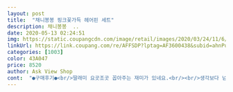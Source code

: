 ```yaml
---
layout: post 
title:  "채니봉봉 핑크꽃가득 헤어핀 세트" 
description: 채니봉봉  ..
date: 2020-05-13 02:24:51 
img: https://static.coupangcdn.com/image/retail/images/2020/03/24/11/6/970b41f1-a56a-4281-a3f2-a664e1ab2b2e.jpg 
linkUrl: https://link.coupang.com/re/AFFSDP?lptag=AF3600438&subid=ahnPublicAsk&pageKey=1383517639&itemId=2418149025&vendorItemId=70412370315&traceid=V0-113-485fb3c5a21615ac 
categories: [1003] 
color: 43A047 
price: 8520 
author: Ask View Shop 
cont:  "●구매후기●<br/>딸래미 요곳조곳 꼽아주는 재미가 있네요.<br/><br/>생각보다 넘 귀여워요.<br/><br/>세트로 온것들 다 예뻐요^^<br/>" 
---
```

